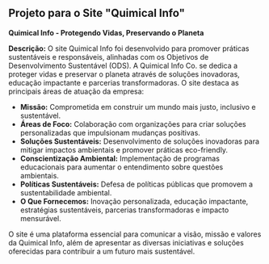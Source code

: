 ## Projeto para o Site "Quimical Info"

**Quimical Info - Protegendo Vidas, Preservando o Planeta**

**Descrição:**
O site Quimical Info foi desenvolvido para promover práticas sustentáveis e responsáveis, alinhadas com os Objetivos de Desenvolvimento Sustentável (ODS). A Quimical Info Co. se dedica a proteger vidas e preservar o planeta através de soluções inovadoras, educação impactante e parcerias transformadoras. O site destaca as principais áreas de atuação da empresa:

- **Missão:** Comprometida em construir um mundo mais justo, inclusivo e sustentável.
- **Áreas de Foco:** Colaboração com organizações para criar soluções personalizadas que impulsionam mudanças positivas.
- **Soluções Sustentáveis:** Desenvolvimento de soluções inovadoras para mitigar impactos ambientais e promover práticas eco-friendly.
- **Conscientização Ambiental:** Implementação de programas educacionais para aumentar o entendimento sobre questões ambientais.
- **Políticas Sustentáveis:** Defesa de políticas públicas que promovem a sustentabilidade ambiental.
- **O Que Fornecemos:** Inovação personalizada, educação impactante, estratégias sustentáveis, parcerias transformadoras e impacto mensurável.

O site é uma plataforma essencial para comunicar a visão, missão e valores da Quimical Info, além de apresentar as diversas iniciativas e soluções oferecidas para contribuir a um futuro mais sustentável.
